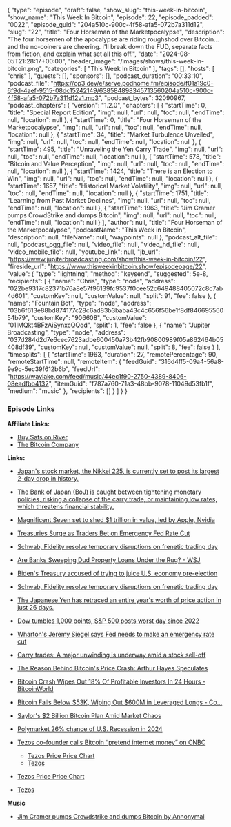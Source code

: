 {
  "type": "episode",
  "draft": false,
  "show_slug": "this-week-in-bitcoin",
  "show_name": "This Week In Bitcoin",
  "episode": 22,
  "episode_padded": "0022",
  "episode_guid": "204a510c-900c-4f58-afa5-072b7a311d12",
  "slug": "22",
  "title": "Four Horseman of the Marketpocalypse",
  "description": "The four horsemen of the apocalypse are riding roughshod over Bitcoin… and the no-coiners are cheering. I'll break down the FUD, separate facts from fiction, and explain what set all this off.",
  "date": "2024-08-05T21:28:17+00:00",
  "header_image": "/images/shows/this-week-in-bitcoin.png",
  "categories": [
    "This Week In Bitcoin"
  ],
  "tags": [],
  "hosts": [
    "chris"
  ],
  "guests": [],
  "sponsors": [],
  "podcast_duration": "00:33:10",
  "podcast_file": "https://op3.dev/e/serve.podhome.fm/episode/f01a19c0-6f9d-4aef-9515-08dc15242149/638584898345713560204a510c-900c-4f58-afa5-072b7a311d12v1.mp3",
  "podcast_bytes": 32090967,
  "podcast_chapters": {
    "version": "1.2.0",
    "chapters": [
      {
        "startTime": 0,
        "title": "Special Report Edition",
        "img": null,
        "url": null,
        "toc": null,
        "endTime": null,
        "location": null
      },
      {
        "startTime": 0,
        "title": "Four Horseman of the Marketpocalypse",
        "img": null,
        "url": null,
        "toc": null,
        "endTime": null,
        "location": null
      },
      {
        "startTime": 34,
        "title": "Market Turbulence Unveiled",
        "img": null,
        "url": null,
        "toc": null,
        "endTime": null,
        "location": null
      },
      {
        "startTime": 495,
        "title": "Unraveling the Yen Carry Trade",
        "img": null,
        "url": null,
        "toc": null,
        "endTime": null,
        "location": null
      },
      {
        "startTime": 578,
        "title": "Bitcoin and Value Perception",
        "img": null,
        "url": null,
        "toc": null,
        "endTime": null,
        "location": null
      },
      {
        "startTime": 1424,
        "title": "There is an Election to Win",
        "img": null,
        "url": null,
        "toc": null,
        "endTime": null,
        "location": null
      },
      {
        "startTime": 1657,
        "title": "Historical Market Volatility",
        "img": null,
        "url": null,
        "toc": null,
        "endTime": null,
        "location": null
      },
      {
        "startTime": 1751,
        "title": "Learning from Past Market Declines",
        "img": null,
        "url": null,
        "toc": null,
        "endTime": null,
        "location": null
      },
      {
        "startTime": 1963,
        "title": "Jim Cramer pumps CrowdStrike and dumps Bitcoin",
        "img": null,
        "url": null,
        "toc": null,
        "endTime": null,
        "location": null
      }
    ],
    "author": null,
    "title": "Four Horseman of the Marketpocalypse",
    "podcastName": "This Week in Bitcoin",
    "description": null,
    "fileName": null,
    "waypoints": null
  },
  "podcast_alt_file": null,
  "podcast_ogg_file": null,
  "video_file": null,
  "video_hd_file": null,
  "video_mobile_file": null,
  "youtube_link": null,
  "jb_url": "https://www.jupiterbroadcasting.com/show/this-week-in-bitcoin/22",
  "fireside_url": "https://www.thisweekinbitcoin.show/episodepage/22",
  "value": {
    "type": "lightning",
    "method": "keysend",
    "suggested": 5e-8,
    "recipients": [
      {
        "name": "Chris",
        "type": "node",
        "address": "022be9317c82371b76a8e57f96139fc9537f0cee52c649488405072c8c7ab4d601",
        "customKey": null,
        "customValue": null,
        "split": 91,
        "fee": false
      },
      {
        "name": "Fountain Bot",
        "type": "node",
        "address": "03b6f613e88bd874177c28c6ad83b3baba43c4c656f56be1f8df84669556054b79",
        "customKey": "906608",
        "customValue": "01IMQkt4BFzAiSynxcQQqd",
        "split": 1,
        "fee": false
      },
      {
        "name": "Jupiter Broadcasting",
        "type": "node",
        "address": "037d284d2d7e6cec7623adbe600450a73b42fb90800989f05a862464b05408df39",
        "customKey": null,
        "customValue": null,
        "split": 8,
        "fee": false
      }
    ],
    "timesplits": [
      {
        "startTime": 1963,
        "duration": 27,
        "remotePercentage": 90,
        "remoteStartTime": null,
        "remoteItem": {
          "feedGuid": "316d4ff5-09a4-56a8-9e9c-5ec39f612b6b",
          "feedUrl": "https://wavlake.com/feed/music/44ec1f90-2750-4389-8406-08eadfbb4132",
          "itemGuid": "f787a760-71a3-48bb-9078-11049d53fb1f",
          "medium": "music"
        },
        "recipients": []
      }
    ]
  }
}


### Episode Links

**Affiliate Links:**

* [Buy Sats on River](https://river.com/signup?r=3CT4V56E)
* [The Bitcoin Company](https://app.thebitcoincompany.com/signup?ref=UNPLUGGED)
  
**Links:**

* [Japan's stock market, the Nikkei 225, is currently set to post its largest 2-day drop in history. ](https://x.com/KobeissiLetter/status/1820281834300699060)
* [The Bank of Japan (BoJ) is caught between tightening monetary policies, risking a collapse of the carry trade, or maintaining low rates, which threatens financial stability. ](https://x.com/MarioNawfal/status/1820260286349406247)
* [Magnificent Seven set to shed $1 trillion in value, led by Apple, Nvidia](https://www.msn.com/en-gb/money/other/magnificent-seven-set-to-shed-1-trillion-in-value-led-by-apple-nvidia/ar-AA1og2MG)
* [Treasuries Surge as Traders Bet on Emergency Fed Rate Cut](https://finance.yahoo.com/news/bond-traders-bet-big-fed-190000721.html)
* [Schwab, Fidelity resolve temporary disruptions on frenetic trading day](https://finance.yahoo.com/news/online-trading-platforms-down-thousands-135815367.html)
* [Are Banks Sweeping Dud Property Loans Under the Rug? - WSJ](https://www.wsj.com/finance/are-banks-sweeping-dud-property-loans-under-the-rug-61fd7029)
* [Biden's Treasury accused of trying to juice U.S. economy pre-election](https://www.axios.com/2024/08/05/biden-treasury-economy-spending-election)
* [Schwab, Fidelity resolve temporary disruptions on frenetic trading day](https://finance.yahoo.com/news/online-trading-platforms-down-thousands-135815367.html)
* [The Japanese Yen has retraced an entire year's worth of price action in just 26 days.](https://x.com/stackhodler/status/1820392821745983996)
* [Dow tumbles 1,000 points, S&P 500 posts worst day since 2022 ](https://www.cnbc.com/2024/08/04/stock-market-today-live-updates.html)
* [Wharton's Jeremy Siegel says Fed needs to make an emergency rate cut](https://www.cnbc.com/2024/08/05/whartons-jeremy-siegel-says-fed-needs-to-make-an-emergency-rate-cut.html)
* [Carry trades: A major unwinding is underway amid a stock sell-off](https://www.cnbc.com/2024/08/05/carry-trades-a-major-unwinding-is-underway-amid-a-stock-sell-off.html)
* [The Reason Behind Bitcoin's Price Crash: Arthur Hayes Speculates](https://cryptopotato.com/the-reason-behind-bitcoins-price-crash-arthur-hayes-speculates/)
* [Bitcoin Crash Wipes Out 18% Of Profitable Investors In 24 Hours - BitcoinWorld](https://bitcoinworld.co.in/bitcoin-crash-wipes-out-18-of-profitable-investors-in-24-hours/)
* [Bitcoin Falls Below $53K, Wiping Out $600M in Leveraged Longs - Co…](https://coinchapter.com/bitcoin-falls-below-53k-wiping-out-600m-in-leveraged-longs/)
* [Saylor's $2 Billion Bitcoin Plan Amid Market Chaos](https://www.ethnews.com/saylors-2-billion-bitcoin-plan-amid-market-chaos-desperation-or-strategy/)
* [Polymarket 26% chance of U.S. Recession in 2024](https://polymarket.com/event/us-recession-in-2024-1?tid=1722892045533)
* [Tezos co-founder calls Bitcoin “pretend internet money” on CNBC](https://x.com/RhinoBTCapp/status/1820476416968044967)

  * [Tezos Price Price Chart](https://www.coingecko.com/en/coins/tezos)
  * [Tezos](https://tezos.com/)

* [Tezos Price Price Chart](https://www.coingecko.com/en/coins/tezos)
* [Tezos](https://tezos.com/)
  
**Music**

* [Jim Cramer pumps Crowdstrike and dumps Bitcoin by Annonymal](https://podcastindex.org/podcast/6975771?episode=25689726829)



